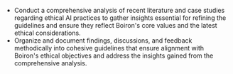 - Conduct a comprehensive analysis of recent literature and case studies regarding ethical AI practices to gather insights essential for refining the guidelines and ensure they reflect Boiron's core values and the latest ethical considerations.
- Organize and document findings, discussions, and feedback methodically into cohesive guidelines that ensure alignment with Boiron's ethical objectives and address the insights gained from the comprehensive analysis.